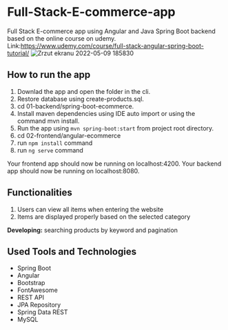 # Full-Stack-E-commerce-app
Full Stack E-commerce app using Angular and Java Spring Boot backend based on the online course on udemy.
Link:https://www.udemy.com/course/full-stack-angular-spring-boot-tutorial/
![Zrzut ekranu 2022-05-09 185830](https://user-images.githubusercontent.com/99674392/167460091-2dc5a4d0-34bf-47e9-9bdc-b33994af9b9f.png)


## How to run the app
1. Downlad the app and open the folder in the cli.
2. Restore database using create-products.sql.
3. cd 01-backend/spring-boot-ecommerce.
4. Install maven dependencies using IDE auto import or using the command mvn install.
5. Run the app using `mvn spring-boot:start` from project root directory.
6. cd 02-frontend/angular-ecommerce
7. run `npm install` command
8. run `ng serve` command

Your frontend app should now be running on localhost:4200. Your backend app should now be running on localhost:8080.

## Functionalities
1. Users can view all items when entering the website
2. Items are displayed properly based on the selected category

**Developing:** searching products by keyword and pagination

## Used Tools and Technologies
 - Spring Boot
 - Angular
 - Bootstrap
 - FontAwesome
 - REST API
 - JPA Repository
 - Spring Data REST
 - MySQL

